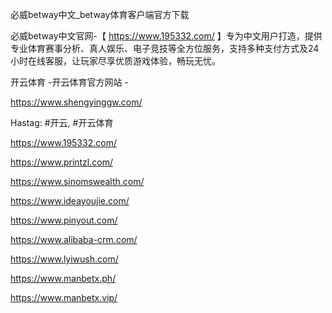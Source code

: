 必威betway中文_betway体育客户端官方下载

必威betway中文官网-【 https://www.195332.com/ 】专为中文用户打造，提供专业体育赛事分析、真人娱乐、电子竞技等全方位服务，支持多种支付方式及24小时在线客服，让玩家尽享优质游戏体验，畅玩无忧。

开云体育 -开云体育官方网站 -

https://www.shengyinggw.com/

Hastag: #开云, #开云体育

https://www.195332.com/

https://www.printzl.com/

https://www.sinomswealth.com/

https://www.ideayoujie.com/

https://www.pinyout.com/

https://www.alibaba-crm.com/

https://www.lyiwush.com/

https://www.manbetx.ph/

https://www.manbetx.vip/
